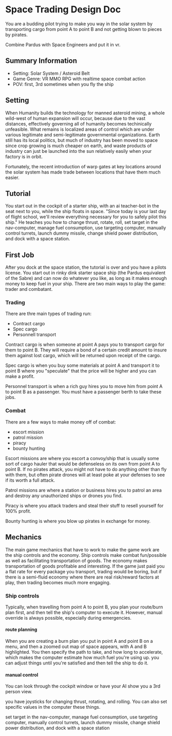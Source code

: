 # Space Trading Design Doc

You are a budding pilot trying to make you way in the solar system by transporting cargo from point A to point B and not getting blown to pieces by pirates.

Combine Pardus with Space Engineers and put it in vr.

## Summary Information

- Setting: Solar System / Asteroid Belt
- Game Genre: VR MMO RPG with realtime space combat action
- POV: first, 3rd sometimes when you fly the ship

## Setting

When Humanity builds the technology for manned asteroid mining, a whole wild-west of human expansion will occur, because due to the vast distances, effectively governing all of humanity becomes techinically unfeasible. What remains is localized areas of control which are under various legitimate and semi-legitimate governmental organizations. Earth still has its local politics, but much of industry has been moved to space since crop growing is much cheaper on earth, and waste products of industry can just be launched into the sun relatively easily when your factory is in orbit.

Fortunately, the recent introduction of warp gates at key locations around the solar system has made trade between locations that have them much easier.

## Tutorial

You start out in the cockpit of a starter ship, with an ai teacher-bot in the seat next to you, while the ship floats in space. "Since today is your last day of flight school, we'll review everything necessary for you to safely pilot this ship." He teaches you how to change thrust, rotate, roll, set target in the nav-computer, manage fuel consumption, use targeting computer, manually control turrets, launch dummy missile, change shield power distribution, and dock with a space station. 

## First Job

After you dock at the space station, the tutorial is over and you have a pilots license. You start out in rinky dink starter space ship (the Pardus equivalent of the Sabre) and can now do whatever you like, as long as it makes enough money to keep fuel in your ship. There are two main ways to play the game: trader and combatant.

### Trading

There are thre main types of trading run:

- Contract cargo
- Spec cargo
- Personnell transport

Contract cargo is when someone at point A pays you to transport cargo for them to point B. They will require a bond of a certain credit amount to insure them against lost cargo, which will be returned upon receipt of the cargo.

Spec cargo is when you buy some materials at point A and transport it to point B where you "speculate" that the price will be higher and you can make a profit.

Personnel transport is when a rich guy hires you to move him from point A to point B as a passenger. You must have a passenger berth to take these jobs.

### Combat

There are a few ways to make money off of combat:

- escort mission
- patrol mission
- piracy
- bounty hunting

Escort missions are where you escort a convoy/ship that is usually some sort of cargo hauler that would be defenseless on its own from point A to point B. If no pirates attack, you might not have to do anything other than fly with them, but often pirate drones will at least poke at your defenses to see if its worth a full attack.

Patrol missions are where a station or business hires you to patrol an area and destroy any unauthorized ships or drones you find.

Piracy is where you attack traders and steal their stuff to resell yourself for 100% profit.

Bounty hunting is where you blow up pirates in exchange for money.


## Mechanics

The main game mechanics that have to work to make the game work are the ship controls and the economy. Ship controls make combat fun/possible as well as facilitating transportation of goods. The economy makes transportation of goods profitable and interesting. If the game just paid you a flat rate for every package you transport, trading would be boring, but if there is a semi-fluid economy where there are real risk/reward factors at play, then trading becomes much more engaging.

### Ship controls

Typically, when travelling from point A to point B, you plan your route/burn plan first, and then tell the ship's computer to execute it. However, manual override is always possible, especially during emergencies.

#### route planning

When you are creating a burn plan you put in point A and point B on a menu, and then a zoomed out map of space appears, with A and B highlighted. You then specify the path to take, and how long to accelerate, which makes the computer estimate how much fuel you're using up. you can adjust things until you're satisfied and then tell the ship to do it.

#### manual control

You can look through the cockpit window or have your AI show you a 3rd person view.

you have joysticks for changing thrust, rotating, and rolling. You can also set specific values in the computer these things.

set target in the nav-computer, manage fuel consumption, use targeting computer, manually control turrets, launch dummy missile, change shield power distribution, and dock with a space station
